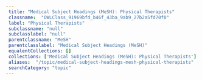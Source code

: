 ```yaml
--- 
 title: "Medical Subject Headings (MeSH): Physical Therapists" 
 classname:  "OWLClass_91969bfd_b46f_43ba_9ab9_27b2a5fd70f0" 
 label: "Physical Therapists" 
 subclassname: "null" 
 subclasslabel: "null" 
 parentclassname: "MeSH" 
 parentclasslabel: "Medical Subject Headings (MeSH)" 
 equalentCollections: [] 
 collections: ['Medical Subject Headings (MeSH): Physical Therapists']
 aliases:  "/topic/medical-subject-headings-mesh-physical-therapists"  
 searchCategory: "topic" 
---
```

